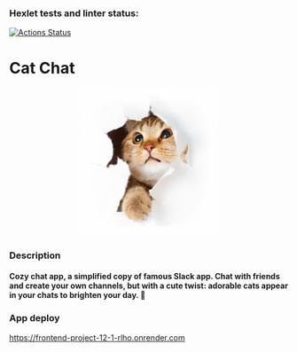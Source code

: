 ### Hexlet tests and linter status:
[![Actions Status](https://github.com/ogurtsovam/frontend-project-12/actions/workflows/hexlet-check.yml/badge.svg)](https://github.com/ogurtsovam/frontend-project-12/actions)

# Cat Chat

<p align="center">
  <img src="frontend/src/assets/wowCat.jpg" width="250" height="auto">
</p>

### Description

#### Cozy chat app, a simplified copy of famous Slack app. Chat with friends and create your own channels, but with a cute twist: adorable cats appear in your chats to brighten your day. 🐾

### App deploy
https://frontend-project-12-1-rlho.onrender.com